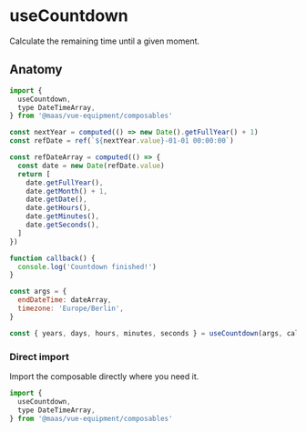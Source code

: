 # useCountdown

Calculate the remaining time until a given moment.

<component-preview src="./demo/DefaultDemo.vue" />

<!--@include: @/apps/docs/src/content/snippets/overview.md-->

## Anatomy

```js
import {
  useCountdown,
  type DateTimeArray,
} from '@maas/vue-equipment/composables'

const nextYear = computed(() => new Date().getFullYear() + 1)
const refDate = ref(`${nextYear.value}-01-01 00:00:00`)

const refDateArray = computed(() => {
  const date = new Date(refDate.value)
  return [
    date.getFullYear(),
    date.getMonth() + 1,
    date.getDate(),
    date.getHours(),
    date.getMinutes(),
    date.getSeconds(),
  ]
})

function callback() {
  console.log('Countdown finished!')
}

const args = {
  endDateTime: dateArray,
  timezone: 'Europe/Berlin',
}

const { years, days, hours, minutes, seconds } = useCountdown(args, callback)
```

<!--@include: @/apps/docs/src/content/snippets/installation.md-->

### Direct import

Import the composable directly where you need it.

```js
import {
  useCountdown,
  type DateTimeArray,
} from '@maas/vue-equipment/composables'
```
